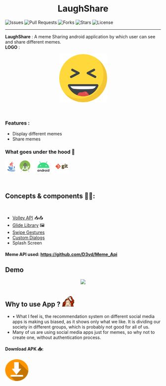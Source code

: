 <h1 align="center">LaughShare</h1>
<p>
  
![Issues](https://img.shields.io/github/issues/Tejas-Ladhani/LaughShare)
![Pull Requests](https://img.shields.io/github/issues-pr/Tejas-Ladhani/LaughShare?)
![Forks](https://img.shields.io/github/forks/Tejas-Ladhani/LaughShare)
![Stars](https://img.shields.io/github/stars/Tejas-Ladhani/LaughShare)
![License](https://img.shields.io/github/license/Tejas-Ladhani/LaughShare)
</p>
<hr>

**LaughShare** : A meme Sharing android application by which user can see and share different memes.
<br/>
**LOGO** :
<p align="center"><img src="app/src/main/res/drawable/laughing.png" width=155px height=155px></p>
<br/>
<h3> Features :</h3>
<ul>
<li>Display different memes</li>
<li>Share memes</li>
</ul>

<h3> What goes under the hood 🧐</h3>
<p>

<img height="40" src="https://github.com/Tejas-Ladhani/README_IMGS/blob/main/java_icon.png">
<img height="40" src="https://github.com/Tejas-Ladhani/README_IMGS/blob/main/androidStudio.png">
<img height="40" src="https://github.com/Tejas-Ladhani/README_IMGS/blob/main//android_.jfif">
<img height="40" src="https://raw.githubusercontent.com/github/explore/80688e429a7d4ef2fca1e82350fe8e3517d3494d/topics/git/git.png">
</p>
<br/>

## Concepts & components 🧱🧱:
<br>

* <a href="https://developer.android.com/training/volley">Volley API</a> 📥📤
* <a href="https://github.com/bumptech/glide">Glide Library</a> 🖼
* <a href="https://github.com/Tejas-Ladhani/LaughShare/blob/FInalMaster/Gesture_Listener.MD">Swipe Gestures</a>  
* <a href="https://github.com/Tejas-Ladhani/LaughShare/blob/FInalMaster/Custom_Dialogs.MD">Custom Dialogs</a>
* Splash Screen

#### Meme API used: https://github.com/D3vd/Meme_Api

## Demo 
<p align="center"><img height="410" src="https://github.com/Tejas-Ladhani/README_IMGS/blob/main/LaughShareGIF.gif"></p>

## Why to use App ? <img height="40" src="https://github.com/Tejas-Ladhani/README_IMGS/blob/main/confusedGIF.gif">   
<p>
  <ul>
    <li>•	What I feel is, the recommendation system on different social media apps is making us biased, as it shows only what we like. It is dividing our society in different groups, which is probably not good for all of us.</li>
    <li>Many of us are using social media apps just for memes, so why not to create one, without authentication process. </li>
  </ul>
</p>

#### Download APK 📥:
<a href="https://bit.ly/354cvmK"> <img height="70" width="75" src="https://github.com/Tejas-Ladhani/README_IMGS/blob/main/downloadICON.png" />
</a> 
